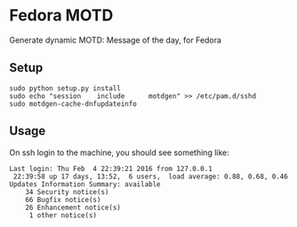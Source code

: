 # Fedora MOTD

Generate dynamic MOTD: Message of the day, for Fedora

## Setup

```
sudo python setup.py install
sudo echo "session    include      motdgen" >> /etc/pam.d/sshd
sudo motdgen-cache-dnfupdateinfo
```

## Usage

On ssh login to the machine, you should see something like:

```
Last login: Thu Feb  4 22:39:21 2016 from 127.0.0.1
 22:39:58 up 17 days, 13:52,  6 users,  load average: 0.88, 0.68, 0.46
Updates Information Summary: available
    34 Security notice(s)
    66 Bugfix notice(s)
    26 Enhancement notice(s)
     1 other notice(s)
```

